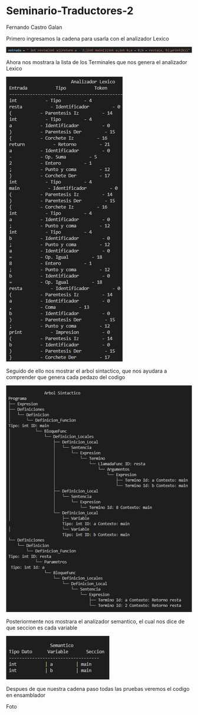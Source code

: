 # Seminario-Traductores-2
Fernando Castro Galan 

Primero ingresamos la cadena para usarla con el analizador Lexico

![Cadena](https://github.com/ByPona/Seminario-Traductores-2/blob/main/Cadena.png)

Ahora nos mostrara la lista de los Terminales que nos genera el analizador Lexico

![Cadena](https://github.com/ByPona/Seminario-Traductores-2/blob/main/Lexico.png)

Seguido de ello nos mostrar el arbol sintactico, que nos ayudara a comprender que genera cada pedazo del codigo

![Cadena](https://github.com/ByPona/Seminario-Traductores-2/blob/main/Arbol%20-%20Sintactico.png)

Posteriormente nos mostrara el analizador semantico, el cual nos dice de que seccion es cada variable 

![Cadena](https://github.com/ByPona/Seminario-Traductores-2/blob/main/Semantico.png)

Despues de que nuestra cadena paso todas las pruebas veremos el codigo en ensamblador 

Foto

